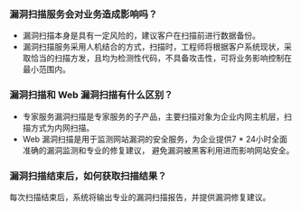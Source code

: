 ### 漏洞扫描服务会对业务造成影响吗？
- 漏洞扫描本身是具有一定风险的，建议客户在扫描前进行数据备份。
- 漏洞扫描服务采用人机结合的方式，扫描时，工程师将根据客户系统现状，采取恰当的扫描方发，且均为检测性代码，不具备攻击性，可将业务影响控制在最小范围内。

### 漏洞扫描和 Web 漏洞扫描有什么区别？
- 专家服务漏洞扫描是专家服务的子产品，主要扫描对象为企业内网主机层，扫描方式为内网扫描。
- Web 漏洞扫描是用于监测网站漏洞的安全服务，为企业提供7 * 24小时全面准确的漏洞监测和专业的修复建议， 避免漏洞被黑客利用进而影响网站安全。

### 漏洞扫描结束后，如何获取扫描结果？
每次扫描结束后，系统将输出专业的漏洞扫描报告，并提供漏洞修复建议。
